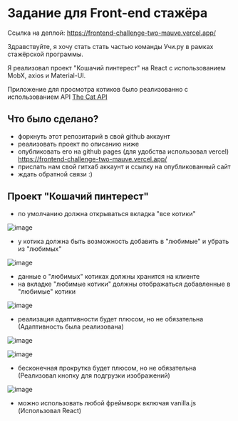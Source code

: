 # Задание для Front-end стажёра
Ссылка на деплой:
https://frontend-challenge-two-mauve.vercel.app/

Здравствуйте, я хочу стать стать частью команды Учи.ру в рамках стажёрской программы.

Я реализовал проект "Кошачий пинтерест" на React с использованием MobX, axios и Material-UI.

Приложение для просмотра котиков было реализованно с использованием API [The Cat API](https://thecatapi.com)

## Что было сделано?

+ форкнуть этот репозитарий в свой github аккаунт
+ реализовать проект по описанию ниже
+ опубликовать его на github pages (для удобства использовал vercel) https://frontend-challenge-two-mauve.vercel.app/
+ прислать нам свой гитхаб аккаунт и ссылку на опубликованный сайт
+ ждать обратной связи :)

## Проект "Кошачий пинтерест"

+ по умолчанию должна открываться вкладка "все котики"
  
![image](https://github.com/webDevArtur/frontend-challenge/assets/141954990/9a282250-4ee7-4187-bc2e-16374b3f871f)

+ у котика должна быть возможность добавить в "любимые" и убрать из "любимых"

![image](https://github.com/webDevArtur/frontend-challenge/assets/141954990/0bdf21a7-1799-43fa-aebd-af8440d56b68)

+ данные о "любимых" котиках должны хранится на клиенте
+ на вкладке "любимые котики" должны отображаться добавленные в "любимые" котики

![image](https://github.com/webDevArtur/frontend-challenge/assets/141954990/4181468d-438f-46dd-b713-314b9429f7a2)

+ реализация адаптивности будет плюсом, но не обязательна (Адаптивность была реализована)

![image](https://github.com/webDevArtur/frontend-challenge/assets/141954990/0f8efc5b-c62b-43c0-9529-6f757a283da6)

![image](https://github.com/webDevArtur/frontend-challenge/assets/141954990/956bc485-1070-4bbb-af0a-f10b5f8e61bf)


+ бесконечная прокрутка будет плюсом, но не обязательна (Реализовал кнопку для подгрузки изображений)

![image](https://github.com/webDevArtur/frontend-challenge/assets/141954990/110154a3-de85-40ae-88ce-94d983fb33f5)

+ можно использовать любой фреймворк включая vanilla.js (Использовал React)
